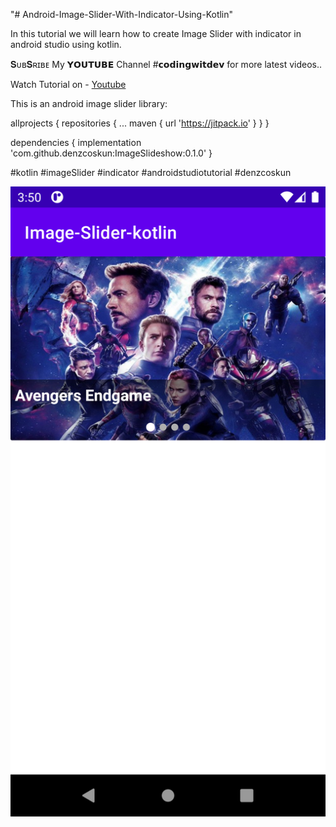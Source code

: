 "# Android-Image-Slider-With-Indicator-Using-Kotlin" 

In this tutorial we will learn how to create Image Slider with indicator in android studio using kotlin.


𝐒ᴜʙ𝐒ʀɪʙᴇ My 𝗬𝗢𝗨𝗧𝗨𝗕𝗘  Channel #𝗰𝗼𝗱𝗶𝗻𝗴𝘄𝗶𝘁𝗱𝗲𝘃 for more latest videos..


Watch Tutorial on -
[Youtube](https://www.youtube.com/codingwithdev)



This is an android image slider library:

allprojects {
    repositories {
        ...
        maven { url 'https://jitpack.io' }
    }
}

dependencies {
	implementation 'com.github.denzcoskun:ImageSlideshow:0.1.0'
}



#kotlin #imageSlider #indicator #androidstudiotutorial #denzcoskun


![GitHub Logo](/image_slider-kotlin.png)
